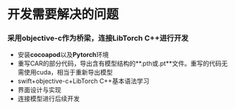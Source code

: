 # 开发需要解决的问题

### 采用objective-c作为桥梁，连接LibTorch C++进行开发

- 安装**cocoapod**以及**Pytorch**环境
- 重写CAR的部分代码，导出含有模型结构的**.pth或.pt**文件。重写的代码无需使用cuda，相当于重新导出模型
- swift+objective-c+LibTorch C++基本语法学习
- 界面设计与实现
- 连接模型进行后续开发